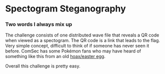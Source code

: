 # Spectogram Steganography
### Two words I always mix up
The challenge consists of one distributed wave file that reveals a QR code when viewed as a spectogram. The QR code is a link that leads to the flag. Very simple concept, difficult to
think of if someone has never seen it before. ComSec has some Pokémon fans who may have heard of something like this from an old [hoax/easter egg](https://imgur.com/gallery/plgl5zH).

Overall this challenge is pretty easy.
